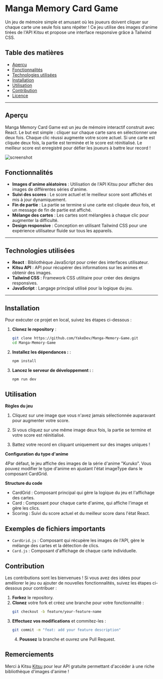 # Manga Memory Card Game

Un jeu de mémoire simple et amusant où les joueurs doivent cliquer sur chaque carte une seule fois sans répéter ! Ce jeu utilise des images d'anime tirées de l'API Kitsu et propose une interface responsive grâce à Tailwind CSS.

## Table des matières

- [Aperçu](#aperçu)
- [Fonctionnalités](#fonctionnalités)
- [Technologies utilisées](#technologies-utilisées)
- [Installation](#installation)
- [Utilisation](#utilisation)
- [Contribution](#contribution)
- [Licence](#licence)

---

## Aperçu

Manga Memory Card Game est un jeu de mémoire interactif construit avec React. Le but est simple : cliquer sur chaque carte sans en sélectionner une deux fois. Chaque clic réussi augmente votre score actuel. Si une carte est cliquée deux fois, la partie est terminée et le score est réinitialisé. Le meilleur score est enregistré pour défier les joueurs à battre leur record !

![screenshot](./src/assets/screenshot.png)

## Fonctionnalités

- **Images d'anime aléatoires** : Utilisation de l'API Kitsu pour afficher des images de différentes séries d'anime.
- **Suivi des scores** : Le score actuel et le meilleur score sont affichés et mis à jour dynamiquement.
- **Fin de partie** : La partie se termine si une carte est cliquée deux fois, et un message de fin de partie est affiché.
- **Mélange des cartes** : Les cartes sont mélangées à chaque clic pour augmenter la difficulté.
- **Design responsive** : Conception en utilisant Tailwind CSS pour une expérience utilisateur fluide sur tous les appareils.

---

## Technologies utilisées

- **React** : Bibliothèque JavaScript pour créer des interfaces utilisateur.
- **Kitsu API** : API pour récupérer des informations sur les animes et obtenir des images.
- **Tailwind CSS** : Framework CSS utilitaire pour créer des designs responsives.
- **JavaScript** : Langage principal utilisé pour la logique du jeu.

---

## Installation

Pour exécuter ce projet en local, suivez les étapes ci-dessous :

1. **Clonez le repository** :

   ```bash
   git clone https://github.com/YakeDev/Manga-Memory-Game.git
   cd Manga-Memory-Game
   ```

2. **Installez les dépendances :** :

   ```bash
   npm install
   ```

3. **Lancez le serveur de développement :** :

   ```bash
   npm run dev
   ```

## Utilisation

**Règles du jeu**

1. Cliquez sur une image que vous n'avez jamais sélectionnée auparavant pour augmenter votre score.

2. Si vous cliquez sur une même image deux fois, la partie se termine et votre score est réinitialisé.

3. Battez votre record en cliquant uniquement sur des images uniques !

**Configuration du type d'anime**

4Par défaut, le jeu affiche des images de la série d'anime "Kuruko". Vous pouvez modifier le type d'anime en ajustant l'état imageType dans le composant CardGrid.

**Structure du code**

- CardGrid : Composant principal qui gère la logique du jeu et l'affichage des cartes.
- Card : Composant pour chaque carte d'anime, qui affiche l'image et gère les clics.
- Scoring : Suivi du score actuel et du meilleur score dans l'état React.

## Exemples de fichiers importants

- `CardGrid.js` : Composant qui récupère les images de l'API, gère le mélange des cartes et la détection de clics.
- `Card.js` : Composant d'affichage de chaque carte individuelle.

## Contribution

Les contributions sont les bienvenues ! Si vous avez des idées pour améliorer le jeu ou ajouter de nouvelles fonctionnalités, suivez les étapes ci-dessous pour contribuer :

1. **Forkez** le repository.
2. **Clonez** votre fork et créez une branche pour votre fonctionnalité :
   ```bash
   git checkout -b feature/your-feature-name
   ```
3. **Effectuez vos modifications** et commitez-les :
   ```bash
   git commit -m "feat: add your feature description"
   ```
   4. **Poussez** la branche et ouvrez une Pull Request.

## Remerciements

Merci à Kitsu [Kitsu](https://kitsu.docs.apiary.io/#) pour leur API gratuite permettant d'accéder à une riche bibliothèque d'images d'anime !
